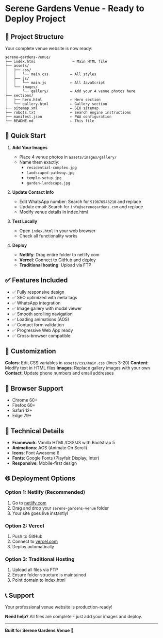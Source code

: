# Serene Gardens Venue - Ready to Deploy Project

## 📁 Project Structure

Your complete venue website is now ready:

```
serene-gardens-venue/
├── index.html                 ← Main HTML file
├── assets/
│   ├── css/
│   │   └── main.css          ← All styles
│   ├── js/
│   │   └── main.js           ← All JavaScript
│   └── images/
│       └── gallery/          ← Add your 4 venue photos here
├── sections/
│   ├── hero.html             ← Hero section
│   └── gallery.html          ← Gallery section
├── sitemap.xml               ← SEO sitemap
├── robots.txt                ← Search engine instructions
├── manifest.json             ← PWA configuration
└── README.md                 ← This file
```

## 🚀 Quick Start

1. **Add Your Images**
   - Place 4 venue photos in `assets/images/gallery/`
   - Name them exactly:
     - `residential-complex.jpg`
     - `landscaped-pathway.jpg` 
     - `temple-setup.jpg`
     - `garden-landscape.jpg`

2. **Update Contact Info**
   - Edit WhatsApp number: Search for `919876543210` and replace
   - Update email: Search for `info@serenegardens.com` and replace
   - Modify venue details in index.html

3. **Test Locally**
   - Open `index.html` in your web browser
   - Check all functionality works

4. **Deploy**
   - **Netlify**: Drag entire folder to netlify.com
   - **Vercel**: Connect to GitHub and deploy
   - **Traditional hosting**: Upload via FTP

## ✅ Features Included

- ✅ Fully responsive design
- ✅ SEO optimized with meta tags
- ✅ WhatsApp integration
- ✅ Image gallery with modal viewer
- ✅ Smooth scrolling navigation
- ✅ Loading animations (AOS)
- ✅ Contact form validation
- ✅ Progressive Web App ready
- ✅ Cross-browser compatible

## 🎨 Customization

**Colors**: Edit CSS variables in `assets/css/main.css` (lines 3-20)
**Content**: Modify text in HTML files
**Images**: Replace gallery images with your own
**Contact**: Update phone numbers and email addresses

## 📱 Browser Support

- Chrome 60+
- Firefox 60+
- Safari 12+
- Edge 79+

## 🔧 Technical Details

- **Framework**: Vanilla HTML/CSS/JS with Bootstrap 5
- **Animations**: AOS (Animate On Scroll)
- **Icons**: Font Awesome 6
- **Fonts**: Google Fonts (Playfair Display, Inter)
- **Responsive**: Mobile-first design

## 🌐 Deployment Options

### Option 1: Netlify (Recommended)
1. Go to [netlify.com](https://netlify.com)
2. Drag and drop your `serene-gardens-venue` folder
3. Your site goes live instantly!

### Option 2: Vercel
1. Push to GitHub
2. Connect to [vercel.com](https://vercel.com)
3. Deploy automatically

### Option 3: Traditional Hosting
1. Upload all files via FTP
2. Ensure folder structure is maintained
3. Point domain to index.html

## 📞 Support

Your professional venue website is production-ready!

**Need help?** All files are complete - just add your images and deploy.

---

**Built for Serene Gardens Venue** 🎉